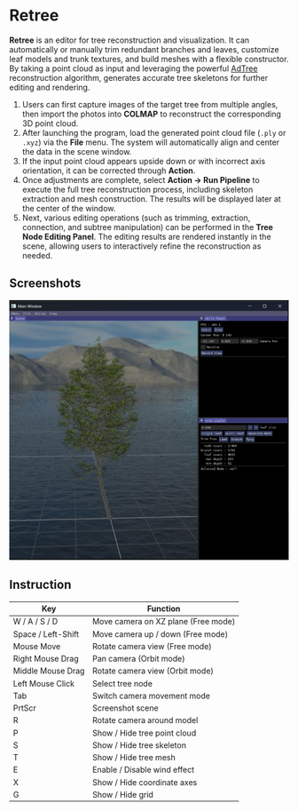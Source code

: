 # Retree
**Retree** is an editor for tree reconstruction and visualization. It can automatically or manually trim redundant branches and leaves, customize leaf models and trunk textures, and build meshes with a flexible constructor.  By taking a point cloud as input and leveraging the powerful [AdTree](https://github.com/tudelft3d/AdTree) reconstruction algorithm, generates accurate tree skeletons for further editing and rendering.


1. Users can first capture images of the target tree from multiple angles, then import the photos into **COLMAP** to reconstruct the corresponding 3D point cloud.  
2. After launching the program, load the generated point cloud file (`.ply` or `.xyz`) via the **File** menu. The system will automatically align and center the data in the scene window.  
3. If the input point cloud appears upside down or with incorrect axis orientation, it can be corrected through **Action**.  
4. Once adjustments are complete, select **Action → Run Pipeline** to execute the full tree reconstruction process, including skeleton extraction and mesh construction. The results will be displayed later at the center of the window.  
5. Next, various editing operations (such as trimming, extraction, connection, and subtree manipulation) can be performed in the **Tree Node Editing Panel**. The editing results are rendered instantly in the scene, allowing users to interactively refine the reconstruction as needed.  


## Screenshots

![mainwindow](screenshots/mainwindow.png)

## Instruction

| **Key**              | **Function**                                 |
|-----------------------|-----------------------------------------------|
| W / A / S / D        | Move camera on XZ plane (Free mode)           |
| Space / Left-Shift   | Move camera up / down (Free mode)             |
| Mouse Move           | Rotate camera view (Free mode)                |
| Right Mouse Drag     | Pan camera (Orbit mode)                       |
| Middle Mouse Drag    | Rotate camera view (Orbit mode)               |
| Left Mouse Click     | Select tree node                              |
| Tab                  | Switch camera movement mode                   |
| PrtScr               | Screenshot scene                              |
| R                    | Rotate camera around model                    |
| P                    | Show / Hide tree point cloud                  |
| S                    | Show / Hide tree skeleton                     |
| T                    | Show / Hide tree mesh                         |
| E                    | Enable / Disable wind effect                  |
| X                    | Show / Hide coordinate axes                   |
| G                    | Show / Hide grid                              |
